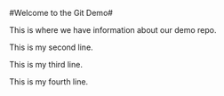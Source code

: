 #Welcome to the Git Demo#

This is where we have information about our demo repo.

This is my second line.

This is my third line.

This is my fourth line.